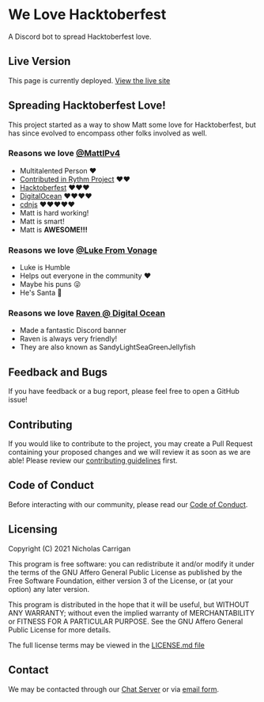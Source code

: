 # We Love Hacktoberfest

A Discord bot to spread Hacktoberfest love.

## Live Version

This page is currently deployed. [View the live site](https://discord.gg/hacktoberfest)

## Spreading Hacktoberfest Love!

This project started as a way to show Matt some love for Hacktoberfest, but has since evolved to encompass other folks involved as well.

### Reasons we love [@MattIPv4](https://github.com/MattIPv4)

- Multitalented Person ❤️
- [Contributed in Rythm Project](https://rythmbot.co/) ❤️❤️
- [Hacktoberfest](https://github.com/digitalocean/hacktoberfest/pull/596) ❤️❤️❤️
- [DigitalOcean](https://github.com/digitalocean) ❤️❤️❤️❤️
- [cdnjs](https://github.com/cdnjs) ❤️❤️❤️❤️❤️
- Matt is hard working!
- Matt is smart!
- Matt is **AWESOME!!!**

### Reasons we love [@Luke From Vonage](https://github.com/lukeocodes)

- Luke is Humble
- Helps out everyone in the community ❤️
- Maybe his puns 😜
- He's Santa 🎅

### Reasons we love [Raven @ Digital Ocean](https://github.com/AmNotADev)

- Made a fantastic Discord banner
- Raven is always very friendly!
- They are also known as SandyLightSeaGreenJellyfish

## Feedback and Bugs

If you have feedback or a bug report, please feel free to open a GitHub issue!

## Contributing

If you would like to contribute to the project, you may create a Pull Request containing your proposed changes and we will review it as soon as we are able! Please review our [contributing guidelines](CONTRIBUTING.md) first.

## Code of Conduct

Before interacting with our community, please read our [Code of Conduct](CODE_OF_CONDUCT.md).

## Licensing

Copyright (C) 2021 Nicholas Carrigan

This program is free software: you can redistribute it and/or modify it under the terms of the GNU Affero General Public License as published by the Free Software Foundation, either version 3 of the License, or (at your option) any later version.

This program is distributed in the hope that it will be useful, but WITHOUT ANY WARRANTY; without even the implied warranty of MERCHANTABILITY or FITNESS FOR A PARTICULAR PURPOSE. See the GNU Affero General Public License for more details.

The full license terms may be viewed in the [LICENSE.md file](./LICENSE.md)

## Contact

We may be contacted through our [Chat Server](http://chat.nhcarrigan.com) or via [email form](https://www.nhcarrigan.com/contact).
